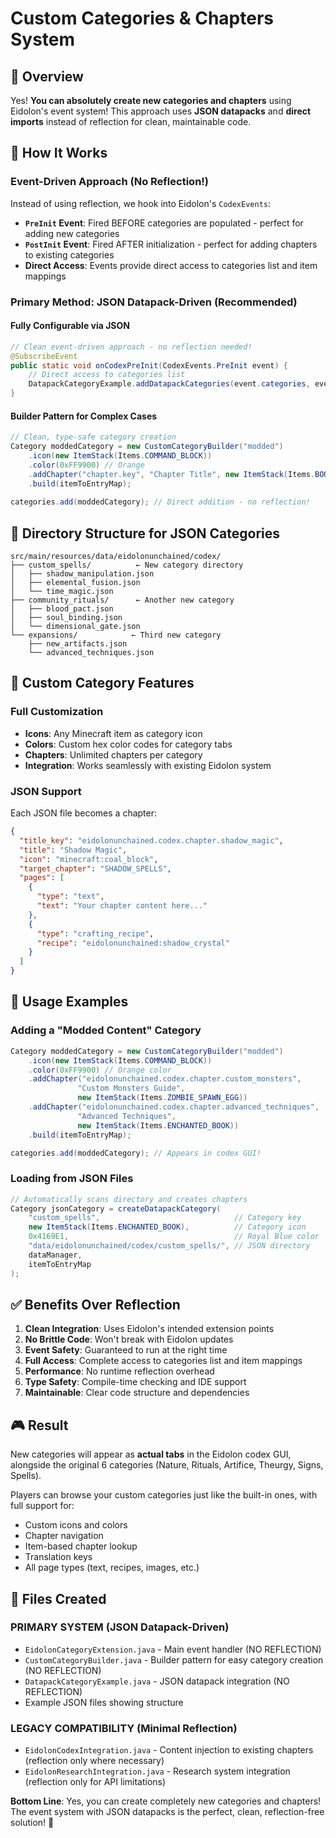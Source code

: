 # Custom Categories & Chapters System

## 🎯 Overview

Yes! **You can absolutely create new categories and chapters** using Eidolon's event system! This approach uses **JSON datapacks** and **direct imports** instead of reflection for clean, maintainable code.

## 🔧 How It Works

### Event-Driven Approach (No Reflection!)
Instead of using reflection, we hook into Eidolon's `CodexEvents`:

- **`PreInit` Event**: Fired BEFORE categories are populated - perfect for adding new categories
- **`PostInit` Event**: Fired AFTER initialization - perfect for adding chapters to existing categories
- **Direct Access**: Events provide direct access to categories list and item mappings

### Primary Method: JSON Datapack-Driven (Recommended)

#### **Fully Configurable via JSON**
```java
// Clean event-driven approach - no reflection needed!
@SubscribeEvent
public static void onCodexPreInit(CodexEvents.PreInit event) {
    // Direct access to categories list
    DatapackCategoryExample.addDatapackCategories(event.categories, event.itemToEntryMap);
}
```

#### **Builder Pattern for Complex Cases**
```java
// Clean, type-safe category creation
Category moddedCategory = new CustomCategoryBuilder("modded")
    .icon(new ItemStack(Items.COMMAND_BLOCK))
    .color(0xFF9900) // Orange
    .addChapter("chapter.key", "Chapter Title", new ItemStack(Items.BOOK))
    .build(itemToEntryMap);
    
categories.add(moddedCategory); // Direct addition - no reflection!
```

## 📁 Directory Structure for JSON Categories

```
src/main/resources/data/eidolonunchained/codex/
├── custom_spells/          ← New category directory
│   ├── shadow_manipulation.json
│   ├── elemental_fusion.json
│   └── time_magic.json
├── community_rituals/      ← Another new category
│   ├── blood_pact.json
│   ├── soul_binding.json
│   └── dimensional_gate.json
└── expansions/            ← Third new category
    ├── new_artifacts.json
    └── advanced_techniques.json
```

## 🎨 Custom Category Features

### Full Customization
- **Icons**: Any Minecraft item as category icon
- **Colors**: Custom hex color codes for category tabs
- **Chapters**: Unlimited chapters per category
- **Integration**: Works seamlessly with existing Eidolon system

### JSON Support
Each JSON file becomes a chapter:
```json
{
  "title_key": "eidolonunchained.codex.chapter.shadow_magic",
  "title": "Shadow Magic",
  "icon": "minecraft:coal_block",
  "target_chapter": "SHADOW_SPELLS",
  "pages": [
    {
      "type": "text",
      "text": "Your chapter content here..."
    },
    {
      "type": "crafting_recipe",
      "recipe": "eidolonunchained:shadow_crystal"
    }
  ]
}
```

## 🚀 Usage Examples

### Adding a "Modded Content" Category
```java
Category moddedCategory = new CustomCategoryBuilder("modded")
    .icon(new ItemStack(Items.COMMAND_BLOCK))
    .color(0xFF9900) // Orange color
    .addChapter("eidolonunchained.codex.chapter.custom_monsters", 
               "Custom Monsters Guide", 
               new ItemStack(Items.ZOMBIE_SPAWN_EGG))
    .addChapter("eidolonunchained.codex.chapter.advanced_techniques", 
               "Advanced Techniques", 
               new ItemStack(Items.ENCHANTED_BOOK))
    .build(itemToEntryMap);

categories.add(moddedCategory); // Appears in codex GUI!
```

### Loading from JSON Files
```java
// Automatically scans directory and creates chapters
Category jsonCategory = createDatapackCategory(
    "custom_spells",                              // Category key
    new ItemStack(Items.ENCHANTED_BOOK),          // Category icon  
    0x4169E1,                                     // Royal Blue color
    "data/eidolonunchained/codex/custom_spells/", // JSON directory
    dataManager,
    itemToEntryMap
);
```

## ✅ Benefits Over Reflection

1. **Clean Integration**: Uses Eidolon's intended extension points
2. **No Brittle Code**: Won't break with Eidolon updates  
3. **Event Safety**: Guaranteed to run at the right time
4. **Full Access**: Complete access to categories list and item mappings
5. **Performance**: No runtime reflection overhead
6. **Type Safety**: Compile-time checking and IDE support
7. **Maintainable**: Clear code structure and dependencies

## 🎮 Result

New categories will appear as **actual tabs** in the Eidolon codex GUI, alongside the original 6 categories (Nature, Rituals, Artifice, Theurgy, Signs, Spells).

Players can browse your custom categories just like the built-in ones, with full support for:
- Custom icons and colors
- Chapter navigation  
- Item-based chapter lookup
- Translation keys
- All page types (text, recipes, images, etc.)

## 🔧 Files Created

### **PRIMARY SYSTEM (JSON Datapack-Driven)**
- `EidolonCategoryExtension.java` - Main event handler (NO REFLECTION)
- `CustomCategoryBuilder.java` - Builder pattern for easy category creation (NO REFLECTION)
- `DatapackCategoryExample.java` - JSON datapack integration (NO REFLECTION)
- Example JSON files showing structure

### **LEGACY COMPATIBILITY (Minimal Reflection)**  
- `EidolonCodexIntegration.java` - Content injection to existing chapters (reflection only where necessary)
- `EidolonResearchIntegration.java` - Research system integration (reflection only for API limitations)

**Bottom Line**: Yes, you can create completely new categories and chapters! The event system with JSON datapacks is the perfect, clean, reflection-free solution! 🎉
